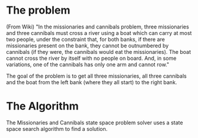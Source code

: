 # The problem
(From Wiki) "In the missionaries and cannibals problem, three missionaries and three cannibals must cross a river using a boat which can carry at most two people, under the constraint that, for both banks, if there are missionaries present on the bank, they cannot be outnumbered by cannibals (if they were, the cannibals would eat the missionaries). The boat cannot cross the river by itself with no people on board. And, in some variations, one of the cannibals has only one arm and cannot row."

The goal of the problem is to get all three missionaries, all three cannibals and the boat from the left bank (where they all start) to the right bank.

# The Algorithm
The Missionaries and Cannibals state space problem solver uses a state space search algorithm to find a solution.
